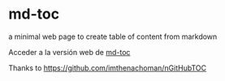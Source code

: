 # md-toc

a minimal web page to create table of content from markdown

Acceder a la versión web de [md-toc](https://andrezgz.github.io/md-toc/)

Thanks to <https://github.com/imthenachoman/nGitHubTOC>
